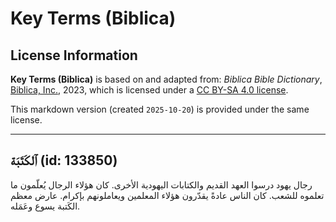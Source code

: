 # Key Terms (Biblica)

## License Information

**Key Terms (Biblica)** is based on and adapted from: _Biblica Bible Dictionary_, [Biblica, Inc.](https://www.biblica.com/), 2023, which is licensed under a [CC BY-SA 4.0 license](https://creativecommons.org/licenses/by-sa/4.0/legalcode.en).

This markdown version (created `2025-10-20`) is provided under the same license.



--------------------------------

## ٱلكَتَبَة (id: 133850)

رجال يهود درسوا العهد القديم والكتابات اليهودية الأخرى. كان هؤلاء الرجال يُعلّمون ما تعلموه للشعب. كان الناس عادةً يقدّرون هؤلاء المعلمين ويعاملونهم بإكرام. عارض معظم الكَتبة يسوع وعَمَله.


